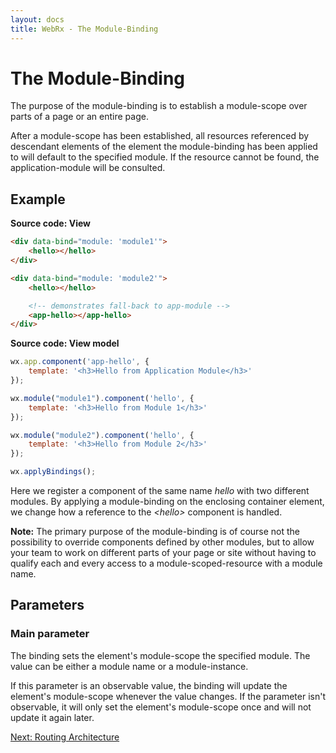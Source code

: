 ```yaml
---
layout: docs
title: WebRx - The Module-Binding
---
```

# The Module-Binding

The purpose of the module-binding is to establish a module-scope over parts of a page or an entire page.

After a module-scope has been established, all resources referenced by descendant elements of the element
the module-binding has been applied to will default to the specified module. If the resource cannot be found, 
the application-module will be consulted.

## Example

<div class="panel panel-default" id="module-example1">
	<div class="panel-body">
		<div data-bind="module: 'module1'">
			<hello></hello>
		</div>
		<div data-bind="module: 'module2'">
			<hello></hello>
			<app-hello></app-hello>
		</div>
	</div>
</div>
  
<script type="text/javascript">
wx.app.component('app-hello', {
    template: '<h3>Hello from Application Module</h3>'
});

wx.module("module1").component('hello', {
    template: '<h3>Hello from Module 1</h3>'
});

wx.module("module2").component('hello', {
    template: '<h3>Hello from Module 2</h3>'
});

wx.applyBindings(undefined, document.getElementById('module-example1'));
</script>


**Source code: View**

```html
<div data-bind="module: 'module1'">
	<hello></hello>
</div>

<div data-bind="module: 'module2'">
	<hello></hello>

	<!-- demonstrates fall-back to app-module -->
	<app-hello></app-hello>
</div>
```

**Source code: View model**

```javascript
wx.app.component('app-hello', {
    template: '<h3>Hello from Application Module</h3>'
});

wx.module("module1").component('hello', {
    template: '<h3>Hello from Module 1</h3>'
});

wx.module("module2").component('hello', {
    template: '<h3>Hello from Module 2</h3>'
});

wx.applyBindings();
```

Here we register a component of the same name *hello* with two different modules. By applying a module-binding
on the enclosing container element, we change how a reference to the *&lt;hello&gt;* component is handled.

**Note:** The primary purpose of the module-binding is of course not the possibility to override components
defined by other modules, but to allow your team to work on different parts of your page or site
without having to qualify each and every access to a module-scoped-resource with a module name.

## Parameters

### Main parameter

The binding sets the element's module-scope the specified module. The value can be either a module name or a module-instance.

If this parameter is an observable value, the binding will update the element's module-scope whenever the value changes. 
If the parameter isn't observable, it will only set the element's module-scope once and will not update it again later.

<a class="next-topic" href="/docs/routing-overview.html#start">Next: Routing Architecture</a>